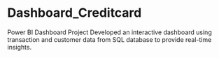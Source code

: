 # Dashboard_Creditcard
Power BI Dashboard Project
Developed an interactive dashboard using transaction and customer data from SQL database to provide real-time insights.
